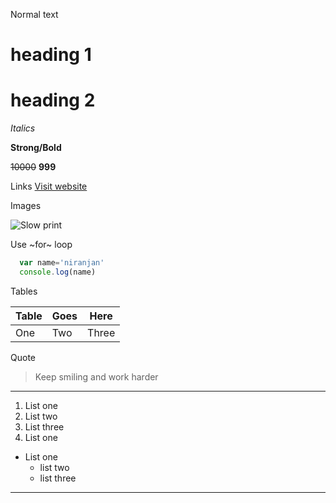 Normal text

# heading 1
# heading 2

_Italics_

**Strong/Bold**
 
~~10000~~ **999**

Links
[Visit website](https://facebook.com "fb")

Images

![Slow print](https://learncodeonline.in/mascot.png)

Use ~for~ loop

~~~javascript
  var name='niranjan'
  console.log(name)
~~~

Tables

|Table |Goes |Here|
|---|---|---|
|One |Two |Three|

Quote

>Keep smiling and work harder

---

1. List one
2. List two
3. List three
  4. List one

- List one
  - list two
  * list three

***